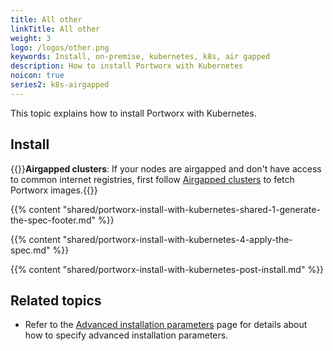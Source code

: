 ```yaml
---
title: All other
linkTitle: All other
weight: 3
logo: /logos/other.png
keywords: Install, on-premise, kubernetes, k8s, air gapped
description: How to install Portworx with Kubernetes
noicon: true
series2: k8s-airgapped
---
```


This topic explains how to install Portworx with Kubernetes.

## Install

{{<info>}}**Airgapped clusters**: If your nodes are airgapped and don't have access to common internet registries, first follow [Airgapped clusters](/portworx-install-with-kubernetes/on-premise/airgapped) to fetch Portworx images.{{</info>}}

{{% content "shared/portworx-install-with-kubernetes-shared-1-generate-the-spec-footer.md" %}}

{{% content "shared/portworx-install-with-kubernetes-4-apply-the-spec.md" %}}

{{% content "shared/portworx-install-with-kubernetes-post-install.md" %}}

## Related topics

* Refer to the [Advanced installation parameters](/portworx-install-with-kubernetes/operate-and-maintain-on-kubernetes/other-operations/advanced-installation-parameters/) page for details about how to specify advanced installation parameters.
